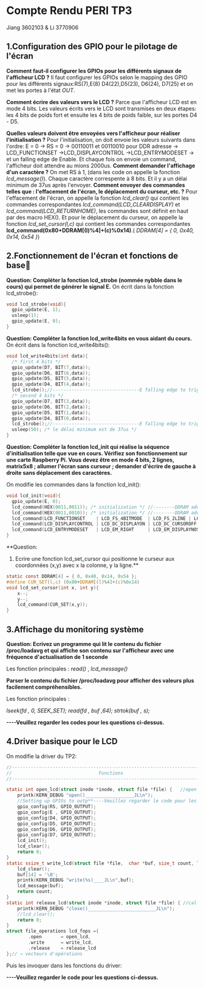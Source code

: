 Compte Rendu PERI TP3
===================
Jiang 3602103 & Li 3770906


1.Configuration des GPIO pour le pilotage de l'écran 
--------------------------------------------
**Comment faut-il configurer les GPIOs pour les différents signaux de l'afficheur LCD ?**
Il faut configurer les GPIOs selon le mapping des GPIO pour les différents signaux:RS(7),E(8) D4(22),D5(23), D6(24), D7(25) et on met les portes à l'état *OUT*.

**Comment écrire des valeurs vers le LCD ?**
Parce que l'afficheur LCD est en mode 4 bits. Les valeurs écrits vers le LCD sont transmises en deux étapes: les 4 bits de poids fort et ensuite les 4 bits de poids faible, sur les portes D4 - D5.

**Quelles valeurs doivent être envoyées vers l'afficheur pour réaliser l'initialisation ?**
Pour l'initialisation, on doit envoie les valeurs suivants dans l'ordre:
E = 0  ->    RS = 0 ->   00110011 et 00110010 pour DDR adresse ->
LCD_FUNCTIONSET ->LCD_DISPLAYCONTROL ->LCD_ENTRYMODESET -> et un falling edge de Enable.
Et chaque fois on envoie un command, l'afficheur doit attendre au mions 2000us.
**Comment demander l'affichage d'un caractère ?**
On met RS à 1, (dans les code on appelle la fonction *lcd_message()*). Chaque caractère correspente à 8 bits. Et il y a un délai minimum  de 37us après l'envoyer.
**Comment envoyer des commandes telles que : l'effacement de l'écran, le déplacement du curseur, etc. ?**
Pour l'effacement de l'écran, on appelle la fonction *lcd_clear()* qui contient les commandes correspondantes *lcd_command(LCD_CLEARDISPLAY)* et *lcd_command(LCD_RETURNHOME)*, les commandes sont définit en haut par des macro HEX(). 
Et pour le déplacement du curseur, on appelle la fonction *lcd_set_cursor(l,c)* qui contient les commandes correspondantes **lcd_command(0x80+DDRAM[(l)%4]+(c)%0x14)**.( *DDRAM[4] = { 0, 0x40, 0x14, 0x54 }*)

2.Fonctionnement de l'écran et fonctions de base
----------------------------------------
**Question:
Compléter la fonction lcd_strobe (nommée nybble dans le cours) qui permet de générer le signal E.**
On écrit dans la fonction lcd_strobe():
```C
void lcd_strobe(void){
  gpio_update(E, 1);
  usleep(1);
  gpio_update(E, 0);
}
```
**Question:
Compléter la fonction lcd_write4bits en vous aidant du cours.**
On écrit dans la fonction lcd_write4bits():
```C
void lcd_write4bits(int data){
  /* first 4 bits */
  gpio_update(D7, BIT(7,data));
  gpio_update(D6, BIT(6,data));
  gpio_update(D5, BIT(5,data));
  gpio_update(D4, BIT(4,data));
  lcd_strobe();//--------------------------------E falling edge to trigger Read and write
  /* second 4 bits */ 
  gpio_update(D7, BIT(3,data));
  gpio_update(D6, BIT(2,data));
  gpio_update(D5, BIT(1,data));
  gpio_update(D4, BIT(0,data));
  lcd_strobe();//--------------------------------E falling edge to trigger Read and write
  usleep(50); /* le délai minimum est de 37us */
}
```
**Question:
Compléter la fonction lcd_init qui réalise la séquence d'initialisation telle que vue en cours. Vérifiez son fonctionnement sur une carte Raspberry Pi. Vous devez être en mode 4 bits, 2 lignes, matrix5x8 ; allumer l'écran sans curseur ; demander d'écrire de gauche à droite sans déplacement des caractères.**

On modifie les commandes dans la fonction lcd_init():
```C
void lcd_init(void){
  gpio_update(E, 0);
  lcd_command(HEX(0011,0011)); /* initialization */ //--------DDRAM address
  lcd_command(HEX(0011,0010)); /* initialization */ //--------DDRAM address
  lcd_command(LCD_FUNCTIONSET    | LCD_FS_4BITMODE  | LCD_FS_2LINE | LCD_FS_5x8DOTS  );
  lcd_command(LCD_DISPLAYCONTROL | LCD_DC_DISPLAYON | LCD_DC_CURSOROFF ); //sans cursor
  lcd_command(LCD_ENTRYMODESET   | LCD_EM_RIGHT     | LCD_EM_DISPLAYNOSHIFT); //sans déplacement
}
```
**Question:
1. Ecrire une fonction lcd_set_cursor qui positionne le curseur aux coordonnées (x,y) avec x la colonne, y la ligne.**
```C
static const DDRAM[4] = { 0, 0x40, 0x14, 0x54 };
#define CUR_SET(l,c) (0x80+DDRAM[(l)%4]+(c)%0x14)
void lcd_set_cursor(int x, int y){
	x--;
	y--;
	lcd_command(CUR_SET(x,y));
}
```

3.Affichage du monitoring système
------------------------------------------------------------------
**Question: Ecrivez un programme qui lit le contenu du fichier /proc/loadavg et qui affiche son contenu sur l'afficheur avec une fréquence d'actualisation de 1 seconde**

Les fonction principales : *read()* , *lcd_message()*

**Parser le contenu du fichier /proc/loadavg pour afficher des valeurs plus facilement compréhensibles.**

Les fonction principales :

*lseek(fd , 0, SEEK_SET);*
*read(fd , buf ,64);*
*strtok(buf , s);*

**----Veuillez regarder les codes pour les questions ci-dessus.**


4.Driver basique pour le LCD 
-------------------------------------------------------

On modifie la driver du TP2:

```C
//------------------------------------------------------------------------------
//                                Functions
//------------------------------------------------------------------------------

static int open_lcd(struct inode *inode, struct file *file) {	//open & select pin/gpio function
    printk(KERN_DEBUG "open()__________________JL\n");
    //Setting up GPIOs to outp**----Veuillez regarder le code pour les questions ci-dessus.**ut 
	gpio_config(RS, GPIO_OUTPUT);
	gpio_config(E , GPIO_OUTPUT);
	gpio_config(D4, GPIO_OUTPUT);
	gpio_config(D5, GPIO_OUTPUT);
	gpio_config(D6, GPIO_OUTPUT);
	gpio_config(D7, GPIO_OUTPUT);    	
	lcd_init();
	lcd_clear();
    return 0;
}
static ssize_t write_lcd(struct file *file,  char *buf, size_t count, loff_t *ppos) {
    lcd_clear();
    buf[14] = '\0';
    printk(KERN_DEBUG "write(%s)____JL\n",buf);
	lcd_message(buf);
    return count;
}
static int release_lcd(struct inode *inode, struct file *file) { //called in quitting program
    printk(KERN_DEBUG "close()_________________________JL\n");
	//lcd_clear();
    return 0;
}
struct file_operations lcd_fops ={
		.open       = open_lcd,
		.write      = write_lcd,
		.release    = release_lcd 
};// → vecteurs d'opérations
```


Puis les invoquer dans les fonctions du driver:


**----Veuillez regarder le code pour les questions ci-dessus.**
